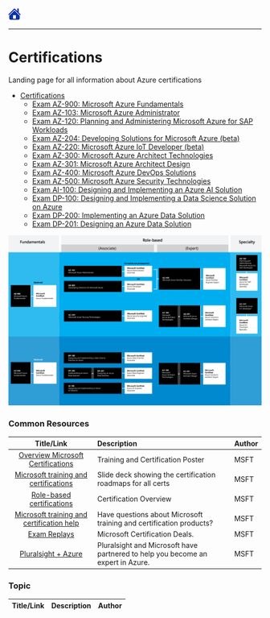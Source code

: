 [![Home](/src/home.png)](README.md)
________

# Certifications
Landing page for all information about Azure certifications

- [Certifications](certifications.md)
    - [Exam AZ-900: Microsoft Azure Fundamentals](cert_az-900.md)
    - [Exam AZ-103: Microsoft Azure Administrator](cert_az-103.md)
    - [Exam AZ-120: Planning and Administering Microsoft Azure for SAP Workloads](cert_az-120.md)
    - [Exam AZ-204: Developing Solutions for Microsoft Azure (beta)](cert_az-204.md)
    - [Exam AZ-220: Microsoft Azure IoT Developer (beta)](cert_az-220.md)
    - [Exam AZ-300: Microsoft Azure Architect Technologies](cert_az-300.md)
    - [Exam AZ-301: Microsoft Azure Architect Design](cert_az-301.md)
    - [Exam AZ-400: Microsoft Azure DevOps Solutions](cert_az-400.md)
    - [Exam AZ-500: Microsoft Azure Security Technologies](cert_az-500.md)
    - [Exam AI-100: Designing and Implementing an Azure AI Solution](cert_ai-100.md)
    - [Exam DP-100: Designing and Implementing a Data Science Solution on Azure](cert_dp-100.md)
    - [Exam DP-200: Implementing an Azure Data Solution](cert_dp-200.md)
    - [Exam DP-201: Designing an Azure Data Solution](cert_dp-201.md)

![Cert](/src/Cert-overview.png)

### Common Resources
|                                                Title/Link                                                 | Description                                                                     | Author |
| :-------------------------------------------------------------------------------------------------------: | :------------------------------------------------------------------------------ | :----- |
|                    [Overview Microsoft Certifications](http://aka.ms/TrainCertPoster)                     | Training and Certification Poster                                               | MSFT   |
| [Microsoft training and certifications](https://query.prod.cms.rt.microsoft.com/cms/api/am/binary/RWtQJJ) | Slide deck showing the certification roadmaps for all certs                     | MSFT   |
|     [Role-based certifications](https://www.microsoft.com/en-us/learning/certification-overview.aspx)     | Certification Overview                                                          | MSFT   |
|  [Microsoft training and certification help](https://docs.microsoft.com/en-us/learn/certifications/help)  | Have questions about Microsoft training and certification products?             | MSFT   |
|                [Exam Replays](https://docs.microsoft.com/en-us/learn/certifications/deals)                | Microsoft Certification Deals.                                                  | MSFT   |
|                [Pluralsight + Azure](https://www.pluralsight.com/partners/microsoft/azure)                | Pluralsight and Microsoft have partnered to help you become an expert in Azure. | MSFT   |



### Topic
| Title/Link | Description | Author |
| :--------: | :---------- | :----- |


